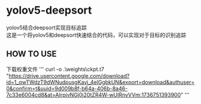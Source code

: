 # yolov5-deepsort
yolov5结合deepsort实现目标追踪<br>
这是一个将yolov5和deepsort快速结合的代码，可以实现对于目标的识别追踪<br>
## HOW TO USE
下载权重文件
'''
curl -o .\weights\ckpt.t7 "https://drive.usercontent.google.com/download?id=1_qwTWdzT9dWNudpusgKavj_4elGgbkUN&export=download&authuser=0&confirm=t&uuid=9d009b8f-b64a-406b-8a46-7c33e6004cd8&at=AIrpjvNGj0j20tZR4W-wUIRnvVVm:1736751393900"
'''
